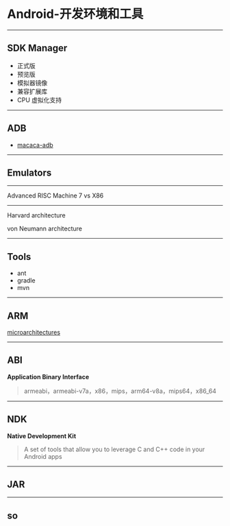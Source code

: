 # Android-开发环境和工具

- - -

## SDK Manager

- 正式版
- 预览版
- 模拟器镜像
- 兼容扩展库
- CPU 虚拟化支持

- - -

## ADB

- [macaca-adb](https://github.com/macacajs/macaca-adb)

- - -

## Emulators

- - -

Advanced RISC Machine 7 vs X86

- - -

Harvard architecture

von Neumann architecture

- - -

## Tools

- ant
- gradle
- mvn

- - -

## ARM

[microarchitectures](https://en.wikipedia.org/wiki/List_of_ARM_microarchitectures)

- - -

## ABI

**Application Binary Interface**

> armeabi，armeabi-v7a，x86，mips，arm64-v8a，mips64，x86_64

- - -

## NDK

**Native Development Kit**

> A set of tools that allow you to leverage C and C++ code in your Android apps

- - -

## JAR

- - -

## so
